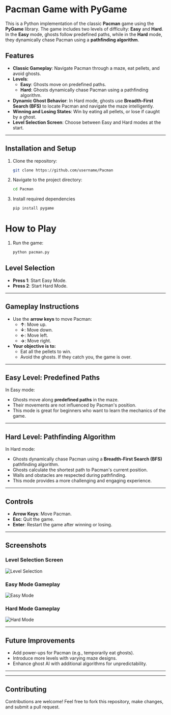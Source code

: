 
# Pacman Game with PyGame

This is a Python implementation of the classic **Pacman** game using the **PyGame** library. The game includes two levels of difficulty: **Easy** and **Hard**. In the **Easy** mode, ghosts follow predefined paths, while in the **Hard** mode, they dynamically chase Pacman using a **pathfinding algorithm**.

## Features
- **Classic Gameplay**: Navigate Pacman through a maze, eat pellets, and avoid ghosts.
- **Levels**:
  - **Easy**: Ghosts move on predefined paths.
  - **Hard**: Ghosts dynamically chase Pacman using a pathfinding algorithm.
- **Dynamic Ghost Behavior**: In Hard mode, ghosts use **Breadth-First Search (BFS)** to locate Pacman and navigate the maze intelligently.
- **Winning and Losing States**: Win by eating all pellets, or lose if caught by a ghost.
- **Level Selection Screen**: Choose between Easy and Hard modes at the start.

---
## Installation and Setup
1. Clone the repository:
   ```bash
   git clone https://github.com/username/Pacman
2. Navigate to the project directory:
    ```bash
    cd Pacman
3. Install required dependencies
    ```bash
    pip install pygame
# How to Play
1. Run the game:
    ```bash
    python pacman.py

## Level Selection
- **Press 1**: Start Easy Mode.
- **Press 2**: Start Hard Mode.
---

## Gameplay Instructions
- Use the **arrow keys** to move Pacman:
  - **↑**: Move up.
  - **↓**: Move down.
  - **←**: Move left.
  - **→**: Move right.
- **Your objective is to:**
  - Eat all the pellets to win.
  - Avoid the ghosts. If they catch you, the game is over.

---

## Easy Level: Predefined Paths
In Easy mode:
- Ghosts move along **predefined paths** in the maze.
- Their movements are not influenced by Pacman's position.
- This mode is great for beginners who want to learn the mechanics of the game.

---

## Hard Level: Pathfinding Algorithm
In Hard mode:
- Ghosts dynamically chase Pacman using a **Breadth-First Search (BFS)** pathfinding algorithm.
- Ghosts calculate the shortest path to Pacman's current position.
- Walls and obstacles are respected during pathfinding.
- This mode provides a more challenging and engaging experience.

---

## Controls
- **Arrow Keys**: Move Pacman.
- **Esc**: Quit the game.
- **Enter**: Restart the game after winning or losing.

---

## Screenshots
### Level Selection Screen
![Level Selection](images/screenshot1.png)

### Easy Mode Gameplay
![Easy Mode](images/screenshot2.png)

### Hard Mode Gameplay
![Hard Mode](images/screenshot3.png)

---

## Future Improvements
- Add power-ups for Pacman (e.g., temporarily eat ghosts).
- Introduce more levels with varying maze designs.
- Enhance ghost AI with additional algorithms for unpredictability.

---

---

## Contributing
Contributions are welcome! Feel free to fork this repository, make changes, and submit a pull request.

